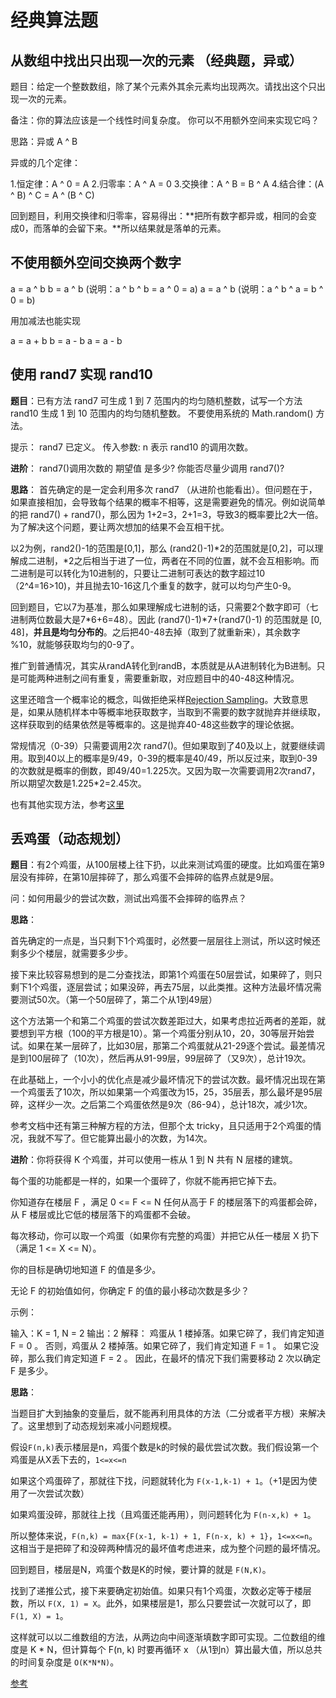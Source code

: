 # 经典算法题

## 从数组中找出只出现一次的元素 （经典题，异或）

题目：给定一个整数数组，除了某个元素外其余元素均出现两次。请找出这个只出现一次的元素。

备注：你的算法应该是一个线性时间复杂度。 你可以不用额外空间来实现它吗？

思路：异或 A ^ B

异或的几个定律：

1.恒定律：A ^ 0 = A
2.归零率：A ^ A = 0
3.交换律：A ^ B = B ^ A
4.结合律：(A ^ B) ^ C = A ^ (B ^ C)

回到题目，利用交换律和归零率，容易得出：**把所有数字都异或，相同的会变成0，而落单的会留下来。**所以结果就是落单的元素。

## 不使用额外空间交换两个数字

a = a ^ b
b = a ^ b (说明：a ^ b ^ b = a ^ 0 = a)
a = a ^ b (说明：a ^ b ^ a = b ^ 0 = b)

用加减法也能实现

a = a + b
b = a - b
a = a - b

## 使用 rand7 实现 rand10

**题目**：已有方法 rand7 可生成 1 到 7 范围内的均匀随机整数，试写一个方法 rand10 生成 1 到 10 范围内的均匀随机整数。
不要使用系统的 Math.random() 方法。

提示：
rand7 已定义。
传入参数: n 表示 rand10 的调用次数。

**进阶**：
rand7()调用次数的 期望值 是多少?
你能否尽量少调用 rand7()?

**思路**：
首先确定的是一定会利用多次 rand7 （从进阶也能看出）。但问题在于，如果直接相加，会导致每个结果的概率不相等，这是需要避免的情况。例如说简单的把 rand7() + rand7()，那么因为 1+2=3，2+1=3，导致3的概率要比2大一倍。为了解决这个问题，要让两次想加的结果不会互相干扰。

以2为例，rand2()-1的范围是\[0,1\]，那么 (rand2()-1)*2的范围就是\[0,2\]，可以理解成二进制，\*2之后相当于进了一位，两者在不同的位置，就不会互相影响。而二进制是可以转化为10进制的，只要让二进制可表达的数字超过10（2^4=16>10)，并且抛去10-16这几个重复的数字，就可以均匀产生0-9。

回到题目，它以7为基准，那么如果理解成七进制的话，只需要2个数字即可（七进制两位数最大是7*6+6=48）。因此 (rand7()-1)\*7+(rand7()-1) 的范围就是 \[0, 48\]，**并且是均匀分布的**。之后把40-48去掉（取到了就重新来），其余数字 %10，就能够获取均匀的0-9了。

推广到普通情况，其实从randA转化到randB，本质就是从A进制转化为B进制。只是可能两种进制之间有重复，需要重新取，对应题目中的40-48这种情况。

这里还暗含一个概率论的概念，叫做拒绝采样[Rejection Sampling](https://en.wikipedia.org/wiki/Rejection_sampling)。大致意思是，如果从随机样本中等概率地获取数字，当取到不需要的数字就抛弃并继续取，这样获取到的结果依然是等概率的。这是抛弃40-48这些数字的理论依据。

常规情况（0-39）只需要调用2次 rand7()。但如果取到了40及以上，就要继续调用。取到40以上的概率是9/49，0-39的概率是40/49，所以反过来，取到0-39的次数就是概率的倒数，即49/40=1.225次。又因为取一次需要调用2次rand7，所以期望次数是1.225*2=2.45次。

也有其他实现方法，参考[这里](http://www.cppblog.com/hardtry/archive/2011/10/09/157556.html)

## 丢鸡蛋（动态规划）

**题目**：有2个鸡蛋，从100层楼上往下扔，以此来测试鸡蛋的硬度。比如鸡蛋在第9层没有摔碎，在第10层摔碎了，那么鸡蛋不会摔碎的临界点就是9层。

问：如何用最少的尝试次数，测试出鸡蛋不会摔碎的临界点？

**思路**：

首先确定的一点是，当只剩下1个鸡蛋时，必然要一层层往上测试，所以这时候还剩多少个楼层，就需要多少步。

接下来比较容易想到的是二分查找法，即第1个鸡蛋在50层尝试，如果碎了，则只剩下1个鸡蛋，逐层尝试；如果没碎，再去75层，以此类推。这种方法最坏情况需要测试50次。（第一个50层碎了，第二个从1到49层）

这个方法第一个和第二个鸡蛋的尝试次数差距过大，如果考虑拉近两者的差距，就要想到平方根（100的平方根是10）。第一个鸡蛋分别从10，20，30等层开始尝试。如果在某一层碎了，比如30层，那第二个鸡蛋就从21-29逐个尝试。最差情况是到100层碎了（10次），然后再从91-99层，99层碎了（又9次），总计19次。

在此基础上，一个小小的优化点是减少最坏情况下的尝试次数。最坏情况出现在第一个鸡蛋丢了10次，所以如果第一个鸡蛋改为15，25，35层丢，那么最坏是95层碎，这样少一次。之后第二个鸡蛋依然是9次（86-94），总计18次，减少1次。

参考文档中还有第三种解方程的方法，但那个太 tricky，且只适用于2个鸡蛋的情况，我就不写了。但它能算出最小的次数，为14次。

**进阶**：你将获得 K 个鸡蛋，并可以使用一栋从 1 到 N  共有 N 层楼的建筑。

每个蛋的功能都是一样的，如果一个蛋碎了，你就不能再把它掉下去。

你知道存在楼层 F ，满足 0 <= F <= N 任何从高于 F 的楼层落下的鸡蛋都会碎，从 F 楼层或比它低的楼层落下的鸡蛋都不会破。

每次移动，你可以取一个鸡蛋（如果你有完整的鸡蛋）并把它从任一楼层 X 扔下（满足 1 <= X <= N）。

你的目标是确切地知道 F 的值是多少。

无论 F 的初始值如何，你确定 F 的值的最小移动次数是多少？

示例：

输入：K = 1, N = 2
输出：2
解释：
鸡蛋从 1 楼掉落。如果它碎了，我们肯定知道 F = 0 。
否则，鸡蛋从 2 楼掉落。如果它碎了，我们肯定知道 F = 1 。
如果它没碎，那么我们肯定知道 F = 2 。
因此，在最坏的情况下我们需要移动 2 次以确定 F 是多少。

**思路**：

当题目扩大到抽象的变量后，就不能再利用具体的方法（二分或者平方根）来解决了。这里想到了动态规划来减小问题规模。

假设`F(n,k)`表示楼层是n，鸡蛋个数是k的时候的最优尝试次数。我们假设第一个鸡蛋是从X丢下去的，`1<=x<=n`

如果这个鸡蛋碎了，那就往下找，问题就转化为 `F(x-1,k-1) + 1`。（+1是因为使用了一次尝试次数）

如果鸡蛋没碎，那就往上找（且鸡蛋还能再用），则问题转化为 `F(n-x,k) + 1`。

所以整体来说，`F(n,k) = max{F(x-1, k-1) + 1, F(n-x, k) + 1}`，`1<=x<=n`。这相当于是把碎了和没碎两种情况的最坏值考虑进来，成为整个问题的最坏情况。

回到题目，楼层是N，鸡蛋个数是K的时候，要计算的就是 `F(N,K)`。


找到了递推公式，接下来要确定初始值。如果只有1个鸡蛋，次数必定等于楼层数，所以 `F(X, 1) = X`。此外，如果楼层是1，那么只要尝试一次就可以了，即 `F(1, X) = 1`。

这样就可以以二维数组的方法，从两边向中间逐渐填数字即可实现。二位数组的维度是 K * N，但计算每个 F(n, k) 时要再循环 x （从1到n）算出最大值，所以总共的时间复杂度是 `O(K*N*N)`。

[参考](https://juejin.im/post/5b98785de51d450e71250aab)